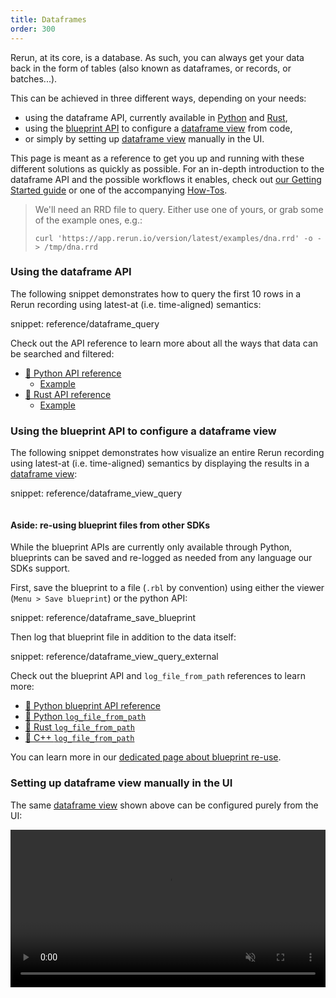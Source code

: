 ```yaml
---
title: Dataframes
order: 300
---
```


Rerun, at its core, is a database. As such, you can always get your data back in the form of tables (also known as dataframes, or records, or batches...).

This can be achieved in three different ways, depending on your needs:
* using the dataframe API, currently available in [Python](https://ref.rerun.io/docs/python/stable/common/dataframe/) and [Rust](https://docs.rs/rerun/latest/rerun/dataframe/index.html),
* using the [blueprint API](../concepts/blueprint.md) to configure a [dataframe view](types/views/dataframe_view.md) from code,
* or simply by setting up [dataframe view](types/views/dataframe_view.md) manually in the UI.

This page is meant as a reference to get you up and running with these different solutions as quickly as possible.
For an in-depth introduction to the dataframe API and the possible workflows it enables, check out [our Getting Started guide](../getting-started/data-out) or one of the accompanying [How-Tos](../howto/dataframe-api.md).


> We'll need an RRD file to query. Either use one of yours, or grab some of the example ones, e.g.:
> ```
> curl 'https://app.rerun.io/version/latest/examples/dna.rrd' -o - > /tmp/dna.rrd
> ```

### Using the dataframe API

The following snippet demonstrates how to query the first 10 rows in a Rerun recording using latest-at (i.e. time-aligned) semantics:

snippet: reference/dataframe_query

Check out the API reference to learn more about all the ways that data can be searched and filtered:
* [🐍 Python API reference](https://ref.rerun.io/docs/python/stable/common/dataframe/)
  * [Example](https://github.com/rerun-io/rerun/blob/c00a9f649fd4463f91620e8e2eac11355b245ac5/examples/python/dataframe_query/dataframe_query.py)
* [🦀 Rust API reference](https://docs.rs/rerun/latest/rerun/dataframe/index.html)
  * [Example](https://github.com/rerun-io/rerun/blob/c00a9f649fd4463f91620e8e2eac11355b245ac5/examples/rust/dataframe_query/src/main.rs)


### Using the blueprint API to configure a dataframe view

The following snippet demonstrates how visualize an entire Rerun recording using latest-at (i.e. time-aligned) semantics by displaying the results in a [dataframe view](types/views/dataframe_view.md):

snippet: reference/dataframe_view_query

<picture>
  <img src="https://static.rerun.io/dataframe_query_example/d3dc908edb09377fbdc4c8f16b1b35a7a35a5e7d/full.png" alt="">
  <source media="(max-width: 480px)" srcset="https://static.rerun.io/dataframe_query_example/d3dc908edb09377fbdc4c8f16b1b35a7a35a5e7d/480w.png">
  <source media="(max-width: 768px)" srcset="https://static.rerun.io/dataframe_query_example/d3dc908edb09377fbdc4c8f16b1b35a7a35a5e7d/768w.png">
  <source media="(max-width: 1024px)" srcset="https://static.rerun.io/dataframe_query_example/d3dc908edb09377fbdc4c8f16b1b35a7a35a5e7d/1024w.png">
  <source media="(max-width: 1200px)" srcset="https://static.rerun.io/dataframe_query_example/d3dc908edb09377fbdc4c8f16b1b35a7a35a5e7d/1200w.png">
</picture>

#### Aside: re-using blueprint files from other SDKs

While the blueprint APIs are currently only available through Python, blueprints can be saved and re-logged as needed from any language our SDKs support.

First, save the blueprint to a file (`.rbl` by convention) using either the viewer (`Menu > Save blueprint`) or the python API:

snippet: reference/dataframe_save_blueprint

Then log that blueprint file in addition to the data itself:

snippet: reference/dataframe_view_query_external

Check out the blueprint API and `log_file_from_path` references to learn more:
* [🐍 Python blueprint API reference](https://ref.rerun.io/docs/python/stable/common/blueprint_apis/)
* [🐍 Python `log_file_from_path`](https://ref.rerun.io/docs/python/stable/common/logging_functions/#rerun.log_file_from_path)
* [🦀 Rust `log_file_from_path`](https://docs.rs/rerun/latest/rerun/struct.RecordingStream.html#method.log_file_from_path)
* [🌊 C++ `log_file_from_path`](https://ref.rerun.io/docs/cpp/stable/classrerun_1_1RecordingStream.html#a20798d7ea74cce5c8174e5cacd0a2c47)

You can learn more in our [dedicated page about blueprint re-use](../howto/visualization/reuse-blueprints).


### Setting up dataframe view manually in the UI

The same [dataframe view](types/views/dataframe_view.md) shown above can be configured purely from the UI:

<video width="100%" autoplay loop muted controls>
    <source src="https://static.rerun.io/dataframe/df-dna-demo.webm" type="video/webm" />
</video>
